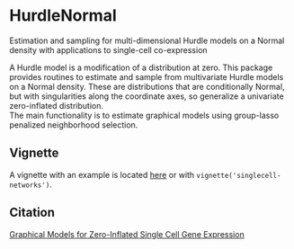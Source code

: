 # HurdleNormal
Estimation and sampling for multi-dimensional Hurdle models on a Normal density with applications to single-cell co-expression

A Hurdle model is a modification of a distribution at zero. 
This package provides routines to estimate and sample from multivariate Hurdle models on a Normal density. 
These are distributions that are conditionally Normal, but with singularities along the coordinate axes, so generalize a univariate zero-inflated distribution.  
The main functionality is to estimate graphical models using group-lasso penalized neighborhood selection.

## Vignette
A vignette with an example is located
[here](http://htmlpreview.github.io/?https://github.com/amcdavid/HurdleNormal/blob/master/inst/doc/singlecell-networks.html)
or with `vignette('singlecell-networks')`.

## Citation
[Graphical Models for Zero-Inflated Single Cell Gene Expression](https://arxiv.org/abs/1610.05857)
